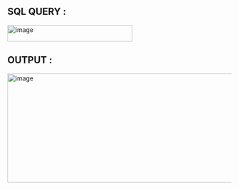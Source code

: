 ## SQL QUERY :
<img width="281" height="37" alt="image" src="https://github.com/user-attachments/assets/f19cca41-e9b1-4119-b3ab-1c2f907bbcb5" />

## OUTPUT :
<img width="589" height="245" alt="image" src="https://github.com/user-attachments/assets/9a103504-495c-430f-bd65-82b7f9678eba" />

